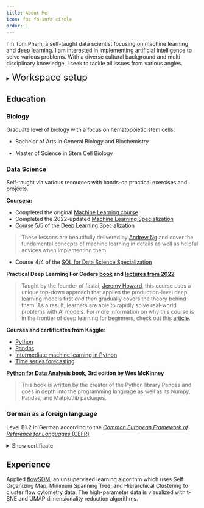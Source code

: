 ```yaml
---
title: About Me
icon: fas fa-info-circle
order: 1
---
```


I'm Tom Pham, a self-taught data scientist focusing on machine learning and deep learning. I am interested in implementing artificial intelligence to solve various problems.
With a diverse cultural background and multi-disciplinary knowledge, I seek to tackle all issues from various angles. 

<details>
<summary><font size = "+2">Workspace setup</font></summary>
    <details>
    <summary><font size = "+1">Hardware</font></summary>

    **2019 15-inch MacBook Pro**

    2,6 GHz 6-Core Intel Core i7

    16 GB 2400 MHz DDR4 RAM

    Radeon Pro 555X 4 GB

    **32-inch external monitor**

</details>
    <details>
    <summary><font size = "+1">Workspaces</font></summary>

    Remote Jupyterlab via [Paperspace Gradient Notebooks](https://www.paperspace.com/gradient/notebooks)

    IDE: Visual Studio Code
</details>
</details>

## Education
### Biology
Graduate level of biology with a focus on hematopoietic stem cells:

- Bachelor of Arts in General Biology and Biochemistry

- Master of Science in Stem Cell Biology

### Data Science
Self-taught via various resources with hands-on practical exercises and projects.

**Coursera:**
- Completed the original [Machine Learning course](https://coursera.org/verify/N9BXN5SUADSB)
- Completed the 2022-updated [Machine Learning Specialization](https://www.coursera.org/specializations/machine-learning-introduction)
- Course 5/5 of the [Deep Learning Specialization](https://www.coursera.org/specializations/deep-learning)

> These lessons are beautifully delivered by [Andrew Ng](https://www.andrewng.org/) and cover the fundamental concepts of machine learning in details as well as helpful advices when implementing them.

- Course 4/4 of the [SQL for Data Science Specialization](https://www.coursera.org/specializations/learn-sql-basics-data-science)

**Practical Deep Learning For Coders [book](https://github.com/fastai/fastbook) and [lectures from 2022](https://course.fast.ai/)**
> Taught by the founder of fastai, [Jeremy Howard](https://www.fast.ai/about/#jeremy), this course uses a unique top-down approach that applies the production-level deep learning models first *and then* gradually covers the theory behind them. As a result, learners are able to rapidly solve real-world problems with AI models. For more information on why this course is in the frontier of deep learning for beginners, check out this [article](https://medium.com/@init_27/how-not-to-do-fast-ai-or-any-ml-mooc-3d34a7e0ab8c).

**Courses and certificates from Kaggle:**
- [Python](https://www.kaggle.com/learn/certification/tompham97/python)
- [Pandas](https://www.kaggle.com/learn/certification/tompham97/pandas)
- [Intermediate machine learning in Python](https://www.kaggle.com/learn/certification/tompham97/intermediate-machine-learning)
- [Time series forecasting](https://www.kaggle.com/learn/certification/tompham97/time-series)

**[Python for Data Analysis book](https://wesmckinney.com/book/), 3rd edition by Wes McKinney**
> This book is written by the creator of the Python library Pandas and goes in depth into the programming language as well as its Numpy, Pandas, and Matplotlib packages.

### German as a foreign language
Level B1.2 in German according to the [*Common European Framework of Reference for Languages* (CEFR)](https://www.coe.int/en/web/common-european-framework-reference-languages/table-3-cefr-3.3-common-reference-levels-qualitative-aspects-of-spoken-language-use)

<details>
    <summary>Show certificate</summary>

![B1.2 German](/assets/posts/about/B1-2_German.png)
</details>

## Experience
Applied [flowSOM](https://github.com/saeyslab/FlowSOM), an unsupervised learning algorithm which uses Self Organizing Map, Minimum Spanning Tree, and Hierarchical Clustering to cluster flow cytometry data. The high-parameter data is visualized with t-SNE and UMAP dimensionality reduction algorithms.
